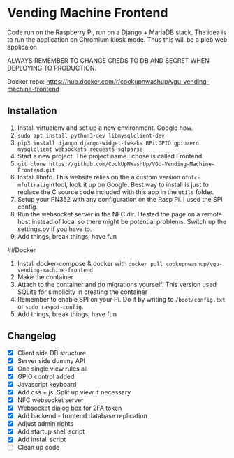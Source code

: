 # Vending Machine Frontend

Code run on the Raspberry Pi, run on a Django + MariaDB stack. The idea is to run the application on Chromium kiosk mode. Thus this will be a pleb web applicaion

ALWAYS REMEMBER TO CHANGE CREDS TO DB AND SECRET WHEN DEPLOYING TO PRODUCTION.

Docker repo: <https://hub.docker.com/r/cookupnwashup/vgu-vending-machine-frontend>


## Installation
1. Install virtualenv and set up a new environment. Google how.
1.  ```sudo apt install python3-dev libmysqlclient-dev```
1. ```pip3 install django django-widget-tweaks RPi.GPIO gpiozero mysqlclient websockets requests sqlparse```
1. Start a new project. The project name I chose is called Frontend. 
1. ```git clone https://github.com/CookUpNWashUp/VGU-Vending-Machine-Frontend.git```
1. Install libnfc. This website relies on the a custom version of```nfc-mfultralight```tool, look it up on Google. Best way to install is just to replace the C source code included with this app in the ```utils``` folder.
1. Setup your PN352 with any configuration on the Rasp Pi. I used the SPI config.
1. Run the websocket server in the NFC dir. I tested the page on a remote host instead of local so there might be potential problems. Switch up the settings.py if you have to.
1. Add things, break things, have fun

##Docker
1. Install docker-compose & docker with ```docker pull cookupnwashup/vgu-vending-machine-frontend```
1. Make the container
1. Attach to the container and do migrations yourself. This version used SQLite for simplicity in creating the container
1. Remember to enable SPI on your Pi. Do it by writing to ```/boot/config.txt``` or ```sudo rasppi-config```.
1. Add things, break things, have fun

## Changelog
- [x] Client side DB structure
- [x] Server side dummy API
- [x] One single view rules all
- [x] GPIO control added
- [x] Javascript keyboard
- [x] Add css + js. Split up view if necessary
- [x] NFC websocket server
- [x] Websocket dialog box for 2FA token
- [x] Add backend - frontend database replication
- [x] Adjust admin rights
- [x] Add startup shell script
- [x] Add install script
- [ ] Clean up code
